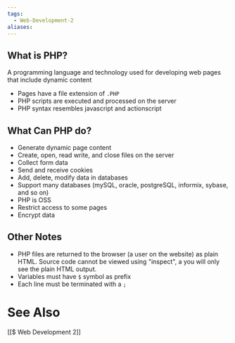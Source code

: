 ```yaml
---
tags:
  - Web-Development-2
aliases:
---
```

## What is PHP?
A programming language and technology used for developing web pages that include dynamic content
- Pages have a file extension of `.PHP`
- PHP scripts are executed and processed on the server
- PHP syntax resembles javascript and actionscript

## What Can PHP do?
- Generate dynamic page content
- Create, open, read write, and close files on the server
- Collect form data
- Send and receive cookies
- Add, delete, modify data in databases
- Support many databases (mySQL, oracle, postgreSQL, informix, sybase, and so on)
- PHP is OSS
- Restrict access to some pages
- Encrypt data

## Other Notes
- PHP files are returned to the browser (a user on the website) as plain HTML. Source code cannot be viewed using "inspect", a you will only see the plain HTML output.
- Variables must have `$` symbol as prefix
- Each line must be terminated with a `;`

# See Also
[[$ Web Development 2]]
